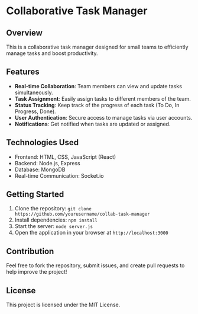 # Collaborative Task Manager

## Overview
This is a collaborative task manager designed for small teams to efficiently manage tasks and boost productivity.

## Features
- **Real-time Collaboration**: Team members can view and update tasks simultaneously.
- **Task Assignment**: Easily assign tasks to different members of the team.
- **Status Tracking**: Keep track of the progress of each task (To Do, In Progress, Done).
- **User Authentication**: Secure access to manage tasks via user accounts.
- **Notifications**: Get notified when tasks are updated or assigned.

## Technologies Used
- Frontend: HTML, CSS, JavaScript (React)
- Backend: Node.js, Express
- Database: MongoDB
- Real-time Communication: Socket.io

## Getting Started
1. Clone the repository: `git clone https://github.com/yourusername/collab-task-manager`
2. Install dependencies: `npm install`
3. Start the server: `node server.js`
4. Open the application in your browser at `http://localhost:3000`

## Contribution
Feel free to fork the repository, submit issues, and create pull requests to help improve the project!

## License
This project is licensed under the MIT License.